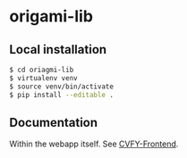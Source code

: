 # origami-lib

## Local installation

```sh
$ cd oriagmi-lib
$ virtualenv venv
$ source venv/bin/activate
$ pip install --editable .
```

## Documentation

Within the webapp itself. See [CVFY-Frontend](https://github.com/Cloud-CV/cvfy-frontend).
